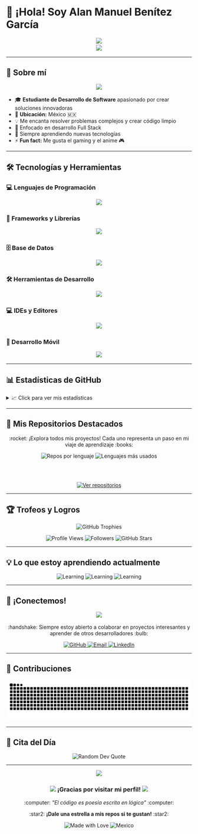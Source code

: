 # 👋 ¡Hola! Soy Alan Manuel Benítez García

<div align="center">
  <img src="https://readme-typing-svg.herokuapp.com/?font=Righteous&size=35&center=true&vCenter=true&width=500&height=70&duration=4000&lines=¡Hola!+👋+Soy+Alan+Manuel;+Desarrollador+de+Software+🚀;+Estudiante+apasionado+💻;Full+Stack+Developer+⚡;&color=FF0000" />
</div>

<div align="center">
  <img src="https://media.giphy.com/media/M9gbBd9nbDrOTu1Mqx/giphy.gif" width="100"/>
</div>

---

## 🎯 Sobre mí

<div align="center">
  <img src="https://media.giphy.com/media/WUlplcMpOCEmTGBtBW/giphy.gif" width="30"> 
</div>

- 🎓 **Estudiante de Desarrollo de Software** apasionado por crear soluciones innovadoras
- 📍 **Ubicación:** México :mexico:
- 💡 Me encanta resolver problemas complejos y crear código limpio
- 🚀 Enfocado en desarrollo Full Stack
- 🌱 Siempre aprendiendo nuevas tecnologías
- ⚡ **Fun fact:** Me gusta el gaming y el anime :video_game:

---

## 🛠️ Tecnologías y Herramientas

### 💻 Lenguajes de Programación
<div align="center">
  <img src="https://skillicons.dev/icons?i=java,python,js,kotlin,html,css&theme=dark" />
</div>

### 🚀 Frameworks y Librerías
<div align="center">
  <img src="https://skillicons.dev/icons?i=spring,react,django&theme=dark" />
</div>

### 🗄️ Base de Datos
<div align="center">
  <img src="https://skillicons.dev/icons?i=mysql,mongo&theme=dark" />
</div>

### 🛠️ Herramientas de Desarrollo
<div align="center">
  <img src="https://skillicons.dev/icons?i=git,github,figma&theme=dark" />
</div>

### 💻 IDEs y Editores
<div align="center">
  <img src="https://skillicons.dev/icons?i=vscode,idea,androidstudio&theme=dark" />
</div>

### 📱 Desarrollo Móvil
<div align="center">
  <img src="https://skillicons.dev/icons?i=react&theme=dark" />
</div>

---

## 📊 Estadísticas de GitHub

<details>
<summary>📈 Click para ver mis estadísticas</summary>

<div align="center">
  <img height="180em" src="https://github-readme-stats.vercel.app/api?username=AlanYagami&show_icons=true&theme=tokyonight&include_all_commits=true&count_private=true&border_radius=10"/>
  <img height="180em" src="https://github-readme-stats.vercel.app/api/top-langs/?username=AlanYagami&layout=compact&langs_count=8&theme=tokyonight&border_radius=10"/>
</div>

<div align="center">
  <img src="https://github-readme-streak-stats.herokuapp.com/?user=AlanYagami&theme=tokyonight&hide_border=false&border_radius=10" alt="GitHub Streak"/>
</div>

<div align="center">
  <img src="https://github-readme-activity-graph.vercel.app/graph?username=AlanYagami&theme=tokyo-night&hide_border=true&border_radius=10" alt="GitHub Activity Graph"/>
</div>

</details>

---

## 🚀 Mis Repositorios Destacados

<div align="center">
  <p>:rocket: ¡Explora todos mis proyectos! Cada uno representa un paso en mi viaje de aprendizaje :books:</p>
  
  <img src="https://github-profile-summary-cards.vercel.app/api/cards/repos-per-language?username=AlanYagami&theme=radical" alt="Repos por lenguaje"/>
  <img src="https://github-profile-summary-cards.vercel.app/api/cards/most-commit-language?username=AlanYagami&theme=radical" alt="Lenguajes más usados"/>
  
  <br/><br/>
  
  <a href="https://github.com/AlanYagami?tab=repositories" target="_blank">
    <img src="https://img.shields.io/badge/Ver_Todos_Mis_Repositorios-DC143C?style=for-the-badge&logo=github&logoColor=white&labelColor=8B0000" alt="Ver repositorios"/>
  </a>
</div>

---

## 🏆 Trofeos y Logros

<div align="center">
  <img src="https://github-profile-trophy.vercel.app/?username=AlanYagami&theme=radical&no-frame=false&no-bg=false&margin-w=4&row=1" alt="GitHub Trophies"/>
</div>

<div align="center">
  
  ![Profile Views](https://komarev.com/ghpvc/?username=AlanYagami&color=red&style=for-the-badge)
  ![Followers](https://img.shields.io/github/followers/AlanYagami?style=for-the-badge&color=crimson)
  ![GitHub Stars](https://img.shields.io/github/stars/AlanYagami?affiliations=OWNER%2CCOLLABORATOR&style=for-the-badge&color=darkred)
  
</div>

---

## 💡 Lo que estoy aprendiendo actualmente

<div align="center">
  
  ![Learning](https://img.shields.io/badge/Learning-Spring_Security-DC143C?style=for-the-badge&logo=spring&logoColor=white)
  ![Learning](https://img.shields.io/badge/Learning-Docker-B22222?style=for-the-badge&logo=docker&logoColor=white)
  ![Learning](https://img.shields.io/badge/Learning-MongoDB-8B0000?style=for-the-badge&logo=mongodb&logoColor=white)
  
</div>

---

## 🤝 ¡Conectemos!

<div align="center">
  <img src="https://media.giphy.com/media/LnQjpWaON8nhr21vNW/giphy.gif" width="60">
  
  <p>:handshake: Siempre estoy abierto a colaborar en proyectos interesantes y aprender de otros desarrolladores :bulb:</p>
  
  <a href="https://github.com/AlanYagami" target="_blank">
    <img src="https://img.shields.io/badge/GitHub-8B0000?style=for-the-badge&logo=github&logoColor=white" alt="GitHub"/>
  </a>
  <a href="mailto:tu-email@ejemplo.com">
    <img src="https://img.shields.io/badge/Email-DC143C?style=for-the-badge&logo=gmail&logoColor=white" alt="Email"/>
  </a>
  <a href="https://linkedin.com/in/tu-perfil" target="_blank">
    <img src="https://img.shields.io/badge/LinkedIn-B22222?style=for-the-badge&logo=linkedin&logoColor=white" alt="LinkedIn"/>
  </a>
</div>

---

## 🐍 Contribuciones

<div align="center">
  <picture>
    <source media="(prefers-color-scheme: dark)" srcset="https://raw.githubusercontent.com/AlanYagami/AlanYagami/output/github-contribution-grid-snake-dark.svg">
    <source media="(prefers-color-scheme: light)" srcset="https://raw.githubusercontent.com/AlanYagami/AlanYagami/output/github-contribution-grid-snake.svg">
    <img alt="github contribution grid snake animation" src="https://raw.githubusercontent.com/AlanYagami/AlanYagami/output/github-contribution-grid-snake.svg">
  </picture>
</div>

---

## 💭 Cita del Día

<div align="center">
  <img src="https://quotes-github-readme.vercel.app/api?type=horizontal&theme=radical&border=true" alt="Random Dev Quote"/>
</div>

---

<div align="center">
  <img src="https://capsule-render.vercel.app/api?type=waving&color=gradient&height=100&section=footer&gradient=FF0000,8B0000"/>
  
  <h3>
    <img src="https://media.giphy.com/media/hvRJCLFzcasrR4ia7z/giphy.gif" width="30">
    ¡Gracias por visitar mi perfil! 
    <img src="https://media.giphy.com/media/hvRJCLFzcasrR4ia7z/giphy.gif" width="30">
  </h3>
  
  <p>:computer: <em>"El código es poesía escrita en lógica"</em> :computer:</p>
  
  <p>:star2: <strong>¡Dale una estrella a mis repos si te gustan!</strong> :star2:</p>
  
  ![Made with Love](https://img.shields.io/badge/Made%20with-❤️-DC143C?style=for-the-badge)
  ![Mexico](https://img.shields.io/badge/Made%20in-México-8B0000?style=for-the-badge&logo=mexico)
  
</div>
